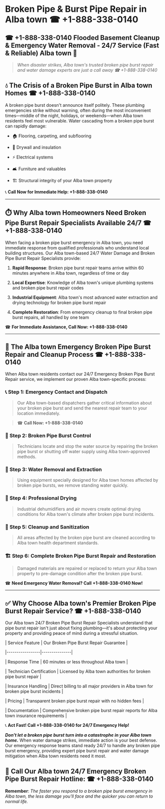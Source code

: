 # Broken Pipe & Burst Pipe Repair in Alba town ☎ +1-888-338-0140  
## ☎ +1-888-338-0140 Flooded Basement Cleanup & Emergency Water Removal - 24/7 Service (Fast & Reliable) Alba town 🚨  

> *When disaster strikes, Alba town's trusted broken pipe burst repair and water damage experts are just a call away ☎ +1-888-338-0140*  

## 💧 The Crisis of a Broken Pipe Burst in Alba town Homes ☎ +1-888-338-0140  

A broken pipe burst doesn't announce itself politely. These plumbing emergencies strike without warning, often during the most inconvenient times—middle of the night, holidays, or weekends—when Alba town residents feel most vulnerable. Water cascading from a broken pipe burst can rapidly damage:  

* 🏠 Flooring, carpeting, and subflooring  
* 🧱 Drywall and insulation  
* ⚡ Electrical systems  
* 🛋️ Furniture and valuables  
* 🏗️ Structural integrity of your Alba town property  

📞 **Call Now for Immediate Help: +1-888-338-0140**  

---  

## ⏱️ Why Alba town Homeowners Need Broken Pipe Burst Repair Specialists Available 24/7 ☎ +1-888-338-0140  

When facing a broken pipe burst emergency in Alba town, you need immediate response from qualified professionals who understand local building structures. Our Alba town-based 24/7 Water Damage and Broken Pipe Burst Repair Specialists provide:  

1. **Rapid Response**: Broken pipe burst repair teams arrive within 60 minutes anywhere in Alba town, regardless of time or day  
2. **Local Expertise**: Knowledge of Alba town's unique plumbing systems and broken pipe burst repair codes  
3. **Industrial Equipment**: Alba town's most advanced water extraction and drying technology for broken pipe burst repair  
4. **Complete Restoration**: From emergency cleanup to final broken pipe burst repairs, all handled by one team  

☎ **For Immediate Assistance, Call Now: +1-888-338-0140**  

---  

## 🔧 The Alba town Emergency Broken Pipe Burst Repair and Cleanup Process ☎ +1-888-338-0140  

When Alba town residents contact our 24/7 Emergency Broken Pipe Burst Repair service, we implement our proven Alba town-specific process:  

### 📞 Step 1: Emergency Contact and Dispatch  
> Our Alba town-based dispatchers gather critical information about your broken pipe burst and send the nearest repair team to your location immediately.  
> ☎ **Call Now: +1-888-338-0140**  

### 🚿 Step 2: Broken Pipe Burst Control  
> Technicians locate and stop the water source by repairing the broken pipe burst or shutting off water supply using Alba town-approved methods.  

### 🌊 Step 3: Water Removal and Extraction  
> Using equipment specially designed for Alba town homes affected by broken pipe bursts, we remove standing water quickly.  

### 💨 Step 4: Professional Drying  
> Industrial dehumidifiers and air movers create optimal drying conditions for Alba town's climate after broken pipe burst incidents.  

### 🧼 Step 5: Cleanup and Sanitization  
> All areas affected by the broken pipe burst are cleaned according to Alba town health department standards.  

### 🏗️ Step 6: Complete Broken Pipe Burst Repair and Restoration  
> Damaged materials are repaired or replaced to return your Alba town property to pre-damage condition after the broken pipe burst.  

☎ **Need Emergency Water Removal? Call +1-888-338-0140 Now!**  

---  

## ✅ Why Choose Alba town's Premier Broken Pipe Burst Repair Service? ☎ +1-888-338-0140  

Our Alba town 24/7 Broken Pipe Burst Repair Specialists understand that pipe burst repair isn't just about fixing plumbing—it's about protecting your property and providing peace of mind during a stressful situation.  

| Service Feature | Our Broken Pipe Burst Repair Guarantee |  
|-----------------|---------------|  
| Response Time | 60 minutes or less throughout Alba town |  
| Technician Certification | Licensed by Alba town authorities for broken pipe burst repair |  
| Insurance Handling | Direct billing to all major providers in Alba town for broken pipe burst incidents |  
| Pricing | Transparent broken pipe burst repair with no hidden fees |  
| Documentation | Comprehensive broken pipe burst repair reports for Alba town insurance requirements |  

📞 **Act Fast! Call +1-888-338-0140 for 24/7 Emergency Help!**  

***Don't let a broken pipe burst turn into a catastrophe in your Alba town home.*** When water damage strikes, immediate action is your best defense. Our emergency response teams stand ready 24/7 to handle any broken pipe burst emergency, providing expert pipe burst repair and water damage mitigation when Alba town residents need it most.  

## 📱 Call Our Alba town 24/7 Emergency Broken Pipe Burst Repair Hotline: ☎ +1-888-338-0140  

**Remember**: *The faster you respond to a broken pipe burst emergency in Alba town, the less damage you'll face and the quicker you can return to normal life.*